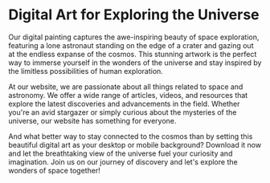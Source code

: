 <!--font:Poppins-->

# Digital Art for Exploring the Universe

Our digital painting captures the awe-inspiring beauty of space exploration, featuring a lone astronaut standing on the edge of a crater and gazing out at the endless expanse of the cosmos. This stunning artwork is the perfect way to immerse yourself in the wonders of the universe and stay inspired by the limitless possibilities of human exploration.

At our website, we are passionate about all things related to space and astronomy. We offer a wide range of articles, videos, and resources that explore the latest discoveries and advancements in the field. Whether you're an avid stargazer or simply curious about the mysteries of the universe, our website has something for everyone.

And what better way to stay connected to the cosmos than by setting this beautiful digital art as your desktop or mobile background? Download it now and let the breathtaking view of the universe fuel your curiosity and imagination. Join us on our journey of discovery and let's explore the wonders of space together!

<!--

Write me markdown content of website with wallpaper:

"A digital painting of a lone astronaut standing on the edge of a crater, gazing out at the endless expanse of space."

The header of the page should not be copy of the text but rather a real content of the website which is using this wallpaper.


---


# Space Exploration Wallpaper

Decorate your desktop or mobile device with this stunning digital painting of a lone astronaut standing on the edge of a crater, gazing out at the endless expanse of space. 

This wallpaper captures the beauty and wonder of space exploration, reminding us of the vastness and mystery of the universe. Whether you're an astronomy enthusiast or simply appreciate breathtaking art, this wallpaper is sure to impress.

Download it now and enjoy the view of the cosmos every time you open your device!


---


Heading should not include word "wallpaper". The website should not be about the wallpaper itself, wallpaper is just a related background, rewrite whole content.


---


# Explore the Cosmos with Our Stunning Digital Art

Immerse yourself in the beauty and wonder of space exploration with our digital painting of a lone astronaut standing on the edge of a crater, gazing out at the endless expanse of space. This stunning artwork captures the majesty and mystery of the universe, reminding us of the vastness of the cosmos and the limitless possibilities of human exploration.

At our website, we are passionate about all things related to space and astronomy. We offer a wide range of articles, videos, and resources that explore the latest discoveries and advancements in the field. Whether you're an avid stargazer or simply curious about the wonders of the universe, our website has something for everyone.

And what better way to stay inspired than by setting this beautiful digital art as your desktop or mobile background? Download it now and let the awe-inspiring view of the cosmos fuel your curiosity and imagination. Join us on our journey of discovery and let's explore the mysteries of the universe together!


---


Heading is too long, rewrite whole content.


---


# Discover the Wonders of Space with Our Digital Art

Our digital painting captures the beauty and mystery of space exploration, featuring a lone astronaut standing on the edge of a crater, gazing out at the endless expanse of the cosmos. This stunning artwork is the perfect way to immerse yourself in the wonders of the universe and stay inspired by the limitless possibilities of human exploration.

At our website, we are passionate about all things related to space and astronomy. We offer a wide range of articles, videos, and resources that explore the latest discoveries and advancements in the field. Whether you're an avid stargazer or simply curious about the mysteries of the universe, our website has something for everyone.

And what better way to stay connected to the cosmos than by setting this beautiful digital art as your desktop or mobile background? Download it now and let the awe-inspiring view of the universe fuel your curiosity and imagination. Join us on our journey of discovery and let's explore the wonders of space together!


---


Heading is too long, rewrite whole content.


---


# Explore the Universe with Our Digital Art

Our digital painting captures the awe-inspiring beauty of space exploration, featuring a lone astronaut standing on the edge of a crater and gazing out at the endless expanse of the cosmos. This stunning artwork is the perfect way to immerse yourself in the wonders of the universe and stay inspired by the limitless possibilities of human exploration.

At our website, we are passionate about all things related to space and astronomy. We offer a wide range of articles, videos, and resources that explore the latest discoveries and advancements in the field. Whether you're an avid stargazer or simply curious about the mysteries of the universe, our website has something for everyone.

And what better way to stay connected to the cosmos than by setting this beautiful digital art as your desktop or mobile background? Download it now and let the breathtaking view of the universe fuel your curiosity and imagination. Join us on our journey of discovery and let's explore the wonders of space together!


---


Write me a Google font which is best fitting for the website.

Pick from the list:
- Playfair Display
- Inter
- Exo 2
- Lato
- Montserrat
- IBM Plex Sans
- Roboto
- Great Vibes
- Open Sans
- Barlow Condensed
- Poppins
- Futura
- Dancing Script
- Alegreya
- Lobster
- Raleway
- Orbitron


Write just the font name nothing else.


---


Poppins

-->
